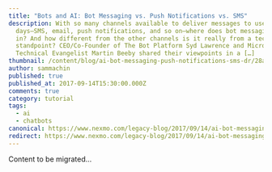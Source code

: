 ```yaml
---
title: "Bots and AI: Bot Messaging vs. Push Notifications vs. SMS"
description: With so many channels available to deliver messages to users these
  days—SMS, email, push notifications, and so on—where does bot messaging fit
  in? And how different from the other channels is it really from a tech
  standpoint? CEO/Co-Founder of The Bot Platform Syd Lawrence and Microsoft
  Technical Evangelist Martin Beeby shared their viewpoints in a […]
thumbnail: /content/blog/ai-bot-messaging-push-notifications-sms-dr/28a387ec-9942-4d9b-87e2-5f44fe7b1e58_Bots-Clip4_800x300.jpg
author: sammachin
published: true
published_at: 2017-09-14T15:30:00.000Z
comments: true
category: tutorial
tags:
  - ai
  - chatbots
canonical: https://www.nexmo.com/legacy-blog/2017/09/14/ai-bot-messaging-push-notifications-sms-dr
redirect: https://www.nexmo.com/legacy-blog/2017/09/14/ai-bot-messaging-push-notifications-sms-dr
---
```


Content to be migrated...
